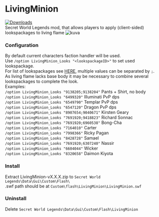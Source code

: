 # LivingMinion
[![Downloads](https://img.shields.io/github/downloads/SecretFox/LivingMinion/total?style=for-the-badge)](https://github.com/SecretFox/LivingMinion/releases)  
Secret World Legends mod, that allows players to apply (client-sided) lookspackages to living flame
![kuva](https://user-images.githubusercontent.com/25548149/225974967-51984ecb-3e51-400c-b635-310fea9cbf8b.png)

### Configuration  
By default current characters faction handler will be used.  
Use `/option LivingMinion_Looks "<lookspackageID>"` to set used lookspackage.  
For list of lookspackages see [HERE](https://github.com/SecretFox/LivingMinion/blob/main/Lookconfig_all.txt), multiple values can be separated by `;`.  
As living flame lacks base body it may be necessary to combine several lookspackages to complete the look.  
Examples:  
`/option LivingMinion_Looks "9138205;9138204"` Pants + Shirt, no body  
`/option LivingMinion_Looks "6499320"` Illuminati PvP dps  
`/option LivingMinion_Looks "6549790"` Templar PvP dps  
`/option LivingMinion_Looks "6547120"` Dragon PvP dps  
`/option LivingMinion_Looks "8907654;9040671"` Kirsten Geary  
`/option LivingMinion_Looks "7691920;9418823"` Richard Sonnac  
`/option LivingMinion_Looks "7691920;6960538"` Bong-Cha  
`/option LivingMinion_Looks "7164010"` Carter  
`/option LivingMinion_Looks "7998366"` Ricky Pagan  
`/option LivingMinion_Looks "8428728"` Samael  
`/option LivingMinion_Looks "7691920;6307240"` Nassir  
`/option LivingMinion_Looks "6604044"` Wicker  
`/option LivingMinion_Looks "8320658"` Daimon Kiyota  


### Install
Extract LivingMinion-vX.X.X.zip to `Secret World Legends\Data\Gui\Custom\Flash\`  
.swf path should be at `Custom\flash\LivingMinion\LivingMinion.swf`

### Uninstall  
Delete `Secret World Legends\Data\Gui\Custom\Flash\LivingMinion`  

